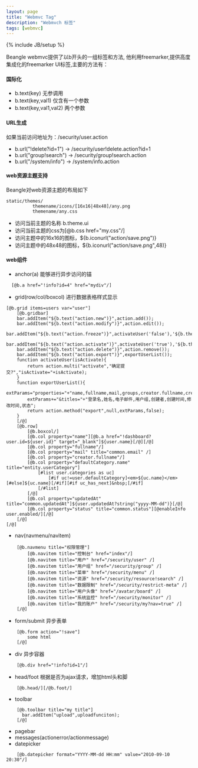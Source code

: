 ```yaml
---
layout: page
title: "Webmvc Tag"
description: "Webmvch 标签"
tags: [webmvc]
---
```

{% include JB/setup %}

Beangle webmvc提供了以b开头的一组标签和方法, 他利用freemarker,提供高度集成化的freemarker UI标签,主要的方法有：

#### 国际化
* b.text(key) 无参调用
* b.text(key,val1) 仅含有一个参数
* b.text(key,val1,val2) 两个参数

#### URL生成
如果当前访问地址为：/security/user.action

* b.url("!delete?id=1") -> /security/user!delete.action?id=1
* b.url("group!search") -> /security/group!search.action
* b.url("/system/info") -> /system/info.action

#### web资源主题支持
Beangle对web资源主题的布局如下
```
static/themes/
          themename/icons/[16x16|48x48]/any.png
          themename/any.css
```

* 访问当前主题的名称 b.theme.ui
* 访问当前主题的css为[@b.css href="my.css"/]
* 访问主题中的16x16的图标，${b.iconurl("action/save.png")}
* 访问主题中的48x48的图标，${b.iconurl("action/save.png",48)}

#### web组件

* anchor(a) 能够进行异步访问的锚
```
  [@b.a href="!info?id=4" href="mydiv"/]
```

* grid(row/col/boxcol) 进行数据表格样式显示
```
[@b.grid items=users var="user"]
    [@b.gridbar]
    bar.addItem("${b.text("action.new")}",action.add());
    bar.addItem("${b.text("action.modify")}",action.edit());
    bar.addItem("${b.text("action.freeze")}",activateUser('false'),'${b.theme.iconurl('actions/freeze.png')}');
    bar.addItem("${b.text("action.activate")}",activateUser('true'),'${b.theme.iconurl('actions/activate.png')}');
    bar.addItem("${b.text("action.delete")}",action.remove());
    bar.addItem("${b.text("action.export")}",exportUserList());
    function activateUser(isActivate){
        return action.multi("activate","确定提交?","isActivate="+isActivate);
    }
    function exportUserList(){
        extParams="properties="+"name,fullname,mail,groups,creator.fullname,createdAt,updatedAt,status";
        extParams+="&titles="+"登录名,姓名,电子邮件,用户组,创建者,创建时间,修改时间,状态";
        return action.method("export",null,extParams,false);
    }
    [/@]
    [@b.row]
        [@b.boxcol/]
        [@b.col property="name"][@b.a href="!dashboard?user.id=${user.id}" target="_blank"]${user.name}[/@][/@]
        [@b.col property="fullname"/]
        [@b.col property="mail" title="common.email" /]
        [@b.col property="creator.fullname"/]
        [@b.col property="defaultCategory.name" title="entity.userCategory"]
            [#list user.categories as uc]
                [#if uc!=user.defaultCategory]<em>${uc.name}</em>[#else]${uc.name}[/#if][#if uc_has_next]&nbsp;[/#if]
            [/#list]
        [/@]
        [@b.col property="updatedAt" title="common.updatedAt"]${user.updatedAt?string("yyyy-MM-dd")}[/@]
        [@b.col property="status" title="common.status"][@enableInfo user.enabled/][/@]
    [/@]
[/@]
```

* nav(navmenu/navitem)
```
    [@b.navmenu title="权限管理"]
        [@b.navitem title="控制台" href="index"/]
        [@b.navitem title="用户" href="/security/user" /]
        [@b.navitem title="用户组" href="/security/group" /]
        [@b.navitem title="菜单" href="/security/menu" /]
        [@b.navitem title="资源" href="/security/resource!search" /]
        [@b.navitem title="数据限制" href="/security/restrict-meta" /]
        [@b.navitem title="用户头像" href="/avatar/board" /]
        [@b.navitem title="系统监控" href="/security/monitor" /]
        [@b.navitem title="我的账户" href="/security/my?nav=true" /]
    [/@]
```
* form/submit 异步表单
```
    [@b.form action="!save"]
        some html
    [/@]
```
* div 异步容器
```
    [@b.div href="!info?id=1"/]
```
* head/foot 根据是否为ajax请求，增加html头和脚
```
    [@b.head/][/@b.foot/]
```
* toolbar
```
    [@b.toolbar title="my title"]
      bar.addItem("upload",uploadfunciton);
    [/@]
```
* pagebar
* messages(actionerror/actionmessage)
* datepicker
```
    [@b.datepicker format="YYYY-MM-dd HH:mm" value="2010-09-10 20:30"/]
```
